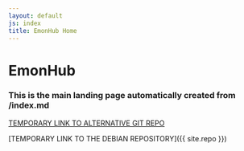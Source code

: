 ```yaml
---
layout: default
js: index
title: EmonHub Home
---
```


# EmonHub

### This is the main landing page automatically created from /index.md

[TEMPORARY LINK TO ALTERNATIVE GIT REPO](https://github.com/otherWIP/otherwip.github.io) 

[TEMPORARY LINK TO THE DEBIAN REPOSITORY]({{ site.repo }})
